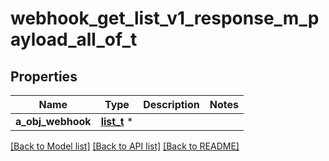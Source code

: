 # webhook_get_list_v1_response_m_payload_all_of_t

## Properties
Name | Type | Description | Notes
------------ | ------------- | ------------- | -------------
**a_obj_webhook** | [**list_t**](webhook_list_element.md) \* |  | 

[[Back to Model list]](../README.md#documentation-for-models) [[Back to API list]](../README.md#documentation-for-api-endpoints) [[Back to README]](../README.md)


